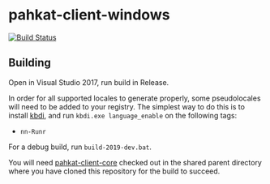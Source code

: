 # pahkat-client-windows

[![Build Status](https://dev.azure.com/divvun/divvun-installer/_apis/build/status/divvun.pahkat-client-windows?branchName=master)](https://dev.azure.com/divvun/divvun-installer/_build/latest?definitionId=5&branchName=master)

## Building

Open in Visual Studio 2017, run build in Release.

In order for all supported locales to generate properly, some pseudolocales
will need to be added to your registry. The simplest way to do this
is to install [kbdi](https://github.com/divvun/kbdi), and run
`kbdi.exe language_enable` on the following tags:

- `nn-Runr`

For a debug build, run `build-2019-dev.bat`.

You will need [pahkat-client-core](https://github.com/divvun/pahkat-client-core) checked out in the shared parent directory where you have cloned this repository for the build to succeed.